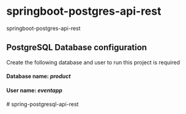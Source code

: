 # springboot-postgres-api-rest
springboot-postgres-api-rest

## PostgreSQL Database configuration

Create the following database and user to run this project is required

#### **Database name:** *product*
#### **User name:** *eventapp*
#   s p r i n g - p o s t g r e s q l - a p i - r e s t  
 